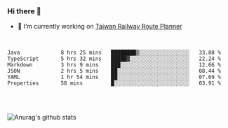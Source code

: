 ### Hi there 👋

- 🔭 I’m currently working on [Taiwan Railway Route Planner](https://github.com/Taiwan-Railway-Route-Planner)

<br/>

<!--START_SECTION:waka-->

```text
Java             8 hrs 25 mins   ████████▒░░░░░░░░░░░░░░░░   33.88 %
TypeScript       5 hrs 32 mins   █████▓░░░░░░░░░░░░░░░░░░░   22.24 %
Markdown         3 hrs 9 mins    ███░░░░░░░░░░░░░░░░░░░░░░   12.66 %
JSON             2 hrs 5 mins    ██░░░░░░░░░░░░░░░░░░░░░░░   08.44 %
YAML             1 hr 54 mins    ██░░░░░░░░░░░░░░░░░░░░░░░   07.69 %
Properties       58 mins         █░░░░░░░░░░░░░░░░░░░░░░░░   03.91 %
```

<!--END_SECTION:waka-->

<br/>
<br/>

![Anurag's github stats](https://github-readme-stats.vercel.app/api?username=DepickereSven&show_icons=true&theme=tokyonight)



<!--
**DepickereSven/DepickereSven** is a ✨ _special_ ✨ repository because its `README.md` (this file) appears on your GitHub profile.

Here are some ideas to get you started:

- 🔭 I’m currently working on ...
- 🌱 I’m currently learning ...
- 👯 I’m looking to collaborate on ...
- 🤔 I’m looking for help with ...
- 💬 Ask me about ...
- 📫 How to reach me: ...
- 😄 Pronouns: ...
- ⚡ Fun fact: ...
-->
